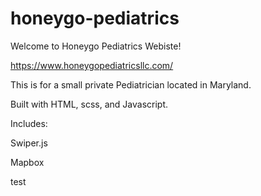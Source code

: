 # honeygo-pediatrics

Welcome to Honeygo Pediatrics Webiste!

https://www.honeygopediatricsllc.com/

This is for a small private Pediatrician located in Maryland.

Built with HTML, scss, and Javascript.

Includes:

Swiper.js

Mapbox

test